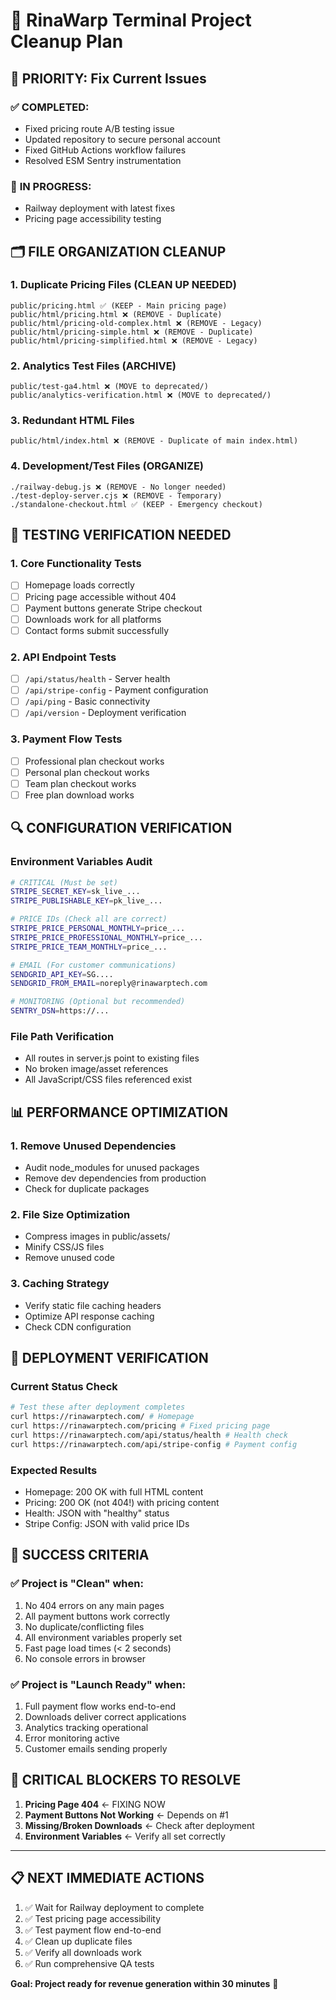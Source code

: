 # 🧹 RinaWarp Terminal Project Cleanup Plan

## 🎯 **PRIORITY: Fix Current Issues**

### ✅ **COMPLETED:**
- Fixed pricing route A/B testing issue
- Updated repository to secure personal account
- Fixed GitHub Actions workflow failures
- Resolved ESM Sentry instrumentation

### 🔄 **IN PROGRESS:**
- Railway deployment with latest fixes
- Pricing page accessibility testing

## 🗂️ **FILE ORGANIZATION CLEANUP**

### **1. Duplicate Pricing Files (CLEAN UP NEEDED)**
```
public/pricing.html ✅ (KEEP - Main pricing page)
public/html/pricing.html ❌ (REMOVE - Duplicate)
public/html/pricing-old-complex.html ❌ (REMOVE - Legacy)
public/html/pricing-simple.html ❌ (REMOVE - Duplicate)
public/html/pricing-simplified.html ❌ (REMOVE - Legacy)
```

### **2. Analytics Test Files (ARCHIVE)**
```
public/test-ga4.html ❌ (MOVE to deprecated/)
public/analytics-verification.html ❌ (MOVE to deprecated/)
```

### **3. Redundant HTML Files**
```
public/html/index.html ❌ (REMOVE - Duplicate of main index.html)
```

### **4. Development/Test Files (ORGANIZE)**
```
./railway-debug.js ❌ (REMOVE - No longer needed)
./test-deploy-server.cjs ❌ (REMOVE - Temporary)
./standalone-checkout.html ✅ (KEEP - Emergency checkout)
```

## 🧪 **TESTING VERIFICATION NEEDED**

### **1. Core Functionality Tests**
- [ ] Homepage loads correctly
- [ ] Pricing page accessible without 404
- [ ] Payment buttons generate Stripe checkout
- [ ] Downloads work for all platforms
- [ ] Contact forms submit successfully

### **2. API Endpoint Tests**
- [ ] `/api/status/health` - Server health
- [ ] `/api/stripe-config` - Payment configuration
- [ ] `/api/ping` - Basic connectivity
- [ ] `/api/version` - Deployment verification

### **3. Payment Flow Tests**
- [ ] Professional plan checkout works
- [ ] Personal plan checkout works
- [ ] Team plan checkout works
- [ ] Free plan download works

## 🔍 **CONFIGURATION VERIFICATION**

### **Environment Variables Audit**
```bash
# CRITICAL (Must be set)
STRIPE_SECRET_KEY=sk_live_...
STRIPE_PUBLISHABLE_KEY=pk_live_...

# PRICE IDs (Check all are correct)
STRIPE_PRICE_PERSONAL_MONTHLY=price_...
STRIPE_PRICE_PROFESSIONAL_MONTHLY=price_...
STRIPE_PRICE_TEAM_MONTHLY=price_...

# EMAIL (For customer communications)
SENDGRID_API_KEY=SG....
SENDGRID_FROM_EMAIL=noreply@rinawarptech.com

# MONITORING (Optional but recommended)
SENTRY_DSN=https://...
```

### **File Path Verification**
- All routes in server.js point to existing files
- No broken image/asset references
- All JavaScript/CSS files referenced exist

## 📊 **PERFORMANCE OPTIMIZATION**

### **1. Remove Unused Dependencies**
- Audit node_modules for unused packages
- Remove dev dependencies from production
- Check for duplicate packages

### **2. File Size Optimization**
- Compress images in public/assets/
- Minify CSS/JS files
- Remove unused code

### **3. Caching Strategy**
- Verify static file caching headers
- Optimize API response caching
- Check CDN configuration

## 🚀 **DEPLOYMENT VERIFICATION**

### **Current Status Check**
```bash
# Test these after deployment completes
curl https://rinawarptech.com/ # Homepage
curl https://rinawarptech.com/pricing # Fixed pricing page
curl https://rinawarptech.com/api/status/health # Health check
curl https://rinawarptech.com/api/stripe-config # Payment config
```

### **Expected Results**
- Homepage: 200 OK with full HTML content
- Pricing: 200 OK (not 404!) with pricing content  
- Health: JSON with "healthy" status
- Stripe Config: JSON with valid price IDs

## 🎯 **SUCCESS CRITERIA**

### **✅ Project is "Clean" when:**
1. No 404 errors on any main pages
2. All payment buttons work correctly
3. No duplicate/conflicting files
4. All environment variables properly set
5. Fast page load times (< 2 seconds)
6. No console errors in browser

### **✅ Project is "Launch Ready" when:**
1. Full payment flow works end-to-end
2. Downloads deliver correct applications
3. Analytics tracking operational
4. Error monitoring active
5. Customer emails sending properly

## 🚨 **CRITICAL BLOCKERS TO RESOLVE**

1. **Pricing Page 404** ← FIXING NOW
2. **Payment Buttons Not Working** ← Depends on #1
3. **Missing/Broken Downloads** ← Check after deployment
4. **Environment Variables** ← Verify all set correctly

---

## 📋 **NEXT IMMEDIATE ACTIONS**

1. ✅ Wait for Railway deployment to complete
2. ✅ Test pricing page accessibility 
3. ✅ Test payment flow end-to-end
4. ✅ Clean up duplicate files
5. ✅ Verify all downloads work
6. ✅ Run comprehensive QA tests

**Goal: Project ready for revenue generation within 30 minutes** 🎯
